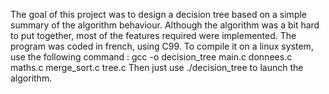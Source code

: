 The goal of this project was to design a decision tree based on a simple summary of the algorithm behaviour.
Although the algorithm was a bit hard to put together, most of the features required were implemented.
The program was coded in french, using C99.
To compile it on a linux system, use the following command :  gcc -o decision_tree main.c donnees.c maths.c merge_sort.c tree.c 
Then just use ./decision_tree to launch the algorithm.
